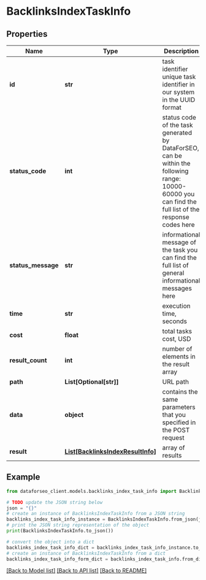 # BacklinksIndexTaskInfo


## Properties

Name | Type | Description | Notes
------------ | ------------- | ------------- | -------------
**id** | **str** | task identifier unique task identifier in our system in the UUID format | [optional] 
**status_code** | **int** | status code of the task generated by DataForSEO, can be within the following range: 10000-60000 you can find the full list of the response codes here | [optional] 
**status_message** | **str** | informational message of the task you can find the full list of general informational messages here | [optional] 
**time** | **str** | execution time, seconds | [optional] 
**cost** | **float** | total tasks cost, USD | [optional] 
**result_count** | **int** | number of elements in the result array | [optional] 
**path** | **List[Optional[str]]** | URL path | [optional] 
**data** | **object** | contains the same parameters that you specified in the POST request | [optional] 
**result** | [**List[BacklinksIndexResultInfo]**](BacklinksIndexResultInfo.md) | array of results | [optional] 

## Example

```python
from dataforseo_client.models.backlinks_index_task_info import BacklinksIndexTaskInfo

# TODO update the JSON string below
json = "{}"
# create an instance of BacklinksIndexTaskInfo from a JSON string
backlinks_index_task_info_instance = BacklinksIndexTaskInfo.from_json(json)
# print the JSON string representation of the object
print(BacklinksIndexTaskInfo.to_json())

# convert the object into a dict
backlinks_index_task_info_dict = backlinks_index_task_info_instance.to_dict()
# create an instance of BacklinksIndexTaskInfo from a dict
backlinks_index_task_info_form_dict = backlinks_index_task_info.from_dict(backlinks_index_task_info_dict)
```
[[Back to Model list]](../README.md#documentation-for-models) [[Back to API list]](../README.md#documentation-for-api-endpoints) [[Back to README]](../README.md)


